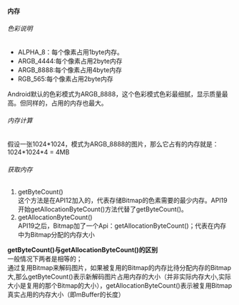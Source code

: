 


#### 内存

###### 色彩说明
* ALPHA_8：每个像素占用1byte内存。
* ARGB_4444:每个像素占用2byte内存
* ARGB_8888:每个像素占用4byte内存
* RGB_565:每个像素占用2byte内存

Android默认的色彩模式为ARGB_8888，这个色彩模式色彩最细腻，显示质量最高。但同样的，占用的内存也最大。

###### 内存计算
假设一张1024\*1024，模式为ARGB_8888的图片，那么它占有的内存就是：1024\*1024\*4 = 4MB

###### 获取内存
1. getByteCount()  
这个方法是在API12加入的，代表存储Bitmap的色素需要的最少内存。API19开始getAllocationByteCount()方法代替了getByteCount()。
2. getAllocationByteCount()  
API19之后，Bitmap加了一个Api：getAllocationByteCount()；代表在内存中为Bitmap分配的内存大小

**getByteCount()与getAllocationByteCount()的区别**  
一般情况下两者是相等的；  
通过复用Bitmap来解码图片，如果被复用的Bitmap的内存比待分配内存的Bitmap大,那么getByteCount()表示新解码图片占用内存的大小（并非实际内存大小,实际大小是复用的那个Bitmap的大小），getAllocationByteCount()表示被复用Bitmap真实占用的内存大小（即mBuffer的长度）





